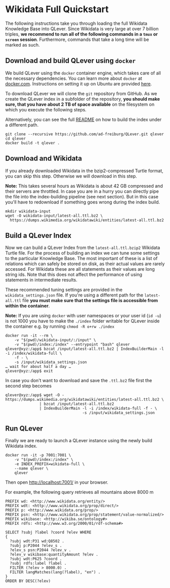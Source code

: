 # Wikidata Full Quickstart

The following instructions take you through loading the full Wikidata Knowledge
Base into QLever. Since Wikidata is very large at over 7 billion triples, **we
recommend to run all of the following commands in a `tmux` or `screen` session**.
Furthermore, commands that take a long time will be marked as such.

## Download and build QLever using `docker`

We build QLever using the `docker` container engine, which takes care of all the
necessary dependencies. You can learn more about `docker` at
[docker.com](https://www.docker.com).
Instructions on setting it up on Ubuntu are provided
[here](https://docs.docker.com/install/linux/docker-ce/ubuntu/).

To download QLever we will clone the `git` repository from GitHub. As we create
the QLever index in a subfolder of the repository, **you should make sure, that
you have about 2 TB of space available** on the filesystem on which you execute
the following steps.

Alternatively, you can see the full
[README](https://github.com/ad-freiburg/QLever#building-the-index) on how to
build the index under a different path.

    git clone --recursive https://github.com/ad-freiburg/QLever.git qlever
    cd qlever
    docker build -t qlever .

## Download and Wikidata

If you already downloaded Wikidata in the bzip2-compressed
Turtle format, you can skip this step. Otherwise we will download in this step.

**Note:** This takes several hours as Wikidata is about 42 GB compressed and
their servers are throttled. In case you are in a hurry you can directly pipe the file
into the index-building pipeline (see next section). But in this case you'll have to redownload
if something goes wrong during the index build.

    mkdir wikidata-input
    wget -O wikidata-input/latest-all.ttl.bz2 \
      https://dumps.wikimedia.org/wikidatawiki/entities/latest-all.ttl.bz2

## Build a QLever Index

Now we can build a QLever Index from the `latest-all.ttl.bzip2` Wikidata Turtle file.
For the process of building an index we can tune some settings to the particular
Knowledge Base. The most important of these is a list of relations which can safely be
stored on disk, as their actual values are rarely accessed. For Wikidata these
are all statements as their values are long string ids. Note that this does not
affect the performance of using statements in intermediate results.

These recommended tuning settings are provided in the `wikidata_settings.json`
file.  If you're using a different path for the `latest-all.ttl` file
**you must make sure that the settings file is accessible from within the
container**.

**Note:** If you are using `docker` with user namespaces or your user id (`id
-u`) is not 1000 you have to make the `./index` folder writable for QLever
inside the container e.g. by running `chmod -R o+rw ./index`

    docker run -it --rm \
        -v "$(pwd)/wikidata-input/:/input" \
        -v "$(pwd)/index:/index" --entrypoint "bash" qlever
    qlever@xyz:/app$ bzcat /input/latest-all.ttl.bz2 | IndexBuilderMain -l -i /index/wikidata-full \
        -f - \
        -s /input/wikidata_settings.json
    … wait for about half a day …
    qlever@xyz:/app$ exit

In case you don't want to download and save the `.ttl.bz2` file first the second step becomes

    qlever@xyz:/app$ wget -O - https://dumps.wikimedia.org/wikidatawiki/entities/latest-all.ttl.bz2 \
                   | bzcat /input/latest-all.ttl.bz2 
                   | IndexBuilderMain -l -i /index/wikidata-full -f - \
                                      -s /input/wikidata_settings.json
        
## Run QLever

Finally we are ready to launch a QLever instance using the newly build Wikidata
index.

    docker run -it -p 7001:7001 \
        -v "$(pwd)/index:/index" \
        -e INDEX_PREFIX=wikidata-full \
        --name qlever \
        qlever

Then open [http://localhost:7001/](http://localhost:7001/) in your browser.

For example, the following query retrieves all mountains above 8000 m

    PREFIX wd: <http://www.wikidata.org/entity/>
    PREFIX wdt: <http://www.wikidata.org/prop/direct/>
    PREFIX p: <http://www.wikidata.org/prop/>
    PREFIX psn: <http://www.wikidata.org/prop/statement/value-normalized/>
    PREFIX wikibase: <http://wikiba.se/ontology#>
    PREFIX rdfs: <http://www.w3.org/2000/01/rdf-schema#>

    SELECT ?subj ?label ?coord ?elev WHERE
    {
      ?subj wdt:P31 wd:Q8502 .
      ?subj p:P2044 ?elev_s .
      ?elev_s psn:P2044 ?elev_v .
      ?elev_v wikibase:quantityAmount ?elev .
      ?subj wdt:P625 ?coord .
      ?subj rdfs:label ?label .
      FILTER (?elev > 8000.0) .
      FILTER langMatches(lang(?label), "en") .
    }
    ORDER BY DESC(?elev)
